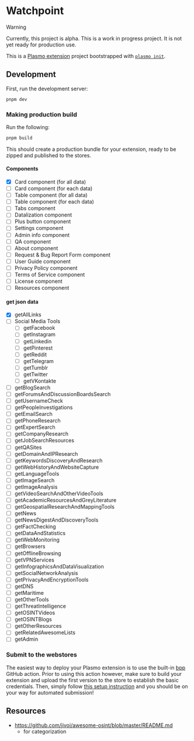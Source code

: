 # Watchpoint

> [!WARNING]
> Currently, this project is alpha.
> This is a work in progress project. It is not yet ready for production use.

This is a [Plasmo extension](https://docs.plasmo.com/) project bootstrapped with [`plasmo init`](https://www.npmjs.com/package/plasmo).

## Development

First, run the development server:

```bash
pnpm dev
```

### Making production build

Run the following:

```bash
pnpm build
```

This should create a production bundle for your extension, ready to be zipped and published to the stores.

#### Components

- [x] Card component (for all data)
- [ ] Card component (for each data)
- [ ] Table component (for all data)
- [ ] Table component (for each data)
- [ ] Tabs component
- [ ] Datalization component
- [ ] Plus button component
- [ ] Settings component
- [ ] Admin info component
- [ ] QA component
- [ ] About component
- [ ] Request & Bug Report Form component
- [ ] User Guide component
- [ ] Privacy Policy component
- [ ] Terms of Service component
- [ ] License component
- [ ] Resources component

#### get json data

<!--
- [Social Media Tools](#social-media-tools)
  - [Twitter](#-twitter)
  - [Facebook](#-facebook)
  - [Instagram](#-instagram)
  - [Pinterest](#-pinterest)
  - [Reddit](#-reddit)
  - [VKontakte](#-vkontakte)
  - [Tumblr](#-tumblr)
  - [LinkedIn](#-linkedin)
  - [Telegram](#-telegram)
- [Blog Search](#-blog-search)
- [Forums and Discussion Boards Search](#-forums-and-discussion-boards-search)
- [Username Check](#-username-check)
- [People Investigations](#-people-investigations)
- [E-mail Search / E-mail Check](#-e-mail-search--e-mail-check)
- [Phone Number Research](#-phone-number-research)
- [Expert Search](#-expert-search)
- [Company Research](#-company-research)
- [Job Search Resources](#-job-search-resources)
- [Q&A Sites](#-qa-sites)
- [Domain and IP Research](#-domain-and-ip-research)
- [Keywords Discovery and Research](#-keywords-discovery-and-research)
- [Web History and Website Capture](#-web-history-and-website-capture)
- [Language Tools](#-language-tools)
- [Image Search](#-image-search)
- [Image Analysis](#-image-analysis)
- [Video Search and Other Video Tools](#-video-search-and-other-video-tools)
- [Academic Resources and Grey Literature](#-academic-resources-and-grey-literature)
- [Geospatial Research and Mapping Tools](#-geospatial-research-and-mapping-tools)
- [News](#-news)
- [News Digest and Discovery Tools](#-news-digest-and-discovery-tools)
- [Fact Checking](#-fact-checking)
- [Data and Statistics](#-data-and-statistics)
- [Web Monitoring](#-web-monitoring)
- [Browsers](#-browsers)
- [Offline Browsing](#-offline-browsing)
- [VPN Services](#-vpn-services)
- [Infographics and Data Visualization](#-infographics-and-data-visualization)
- [Social Network Analysis](#-social-network-analysis)
- [Privacy and Encryption Tools](#-privacy-and-encryption-tools)
- [DNS](#-dns)
- [Maritime](#-maritime)
- [Other Tools](#-other-tools)
- [Threat Intelligence](#-threat-intelligence)
- [OSINT Videos](#-osint-videos)
- [OSINT Blogs](#-osint-blogs)
- [Other Resources](#-other-resources)
- [Related Awesome Lists](#-related-awesome-lists) -->

- [x] getAllLinks
- [ ] Social Media Tools
  - [ ] getFacebook
  - [ ] getInstagram
  - [ ] getLinkedin
  - [ ] getPinterest
  - [ ] getReddit
  - [ ] getTelegram
  - [ ] getTumblr
  - [ ] getTwitter
  - [ ] getVKontakte
- [ ] getBlogSearch
- [ ] getForumsAndDiscussionBoardsSearch
- [ ] getUsernameCheck
- [ ] getPeopleInvestigations
- [ ] getEmailSearch
- [ ] getPhoneResearch
- [ ] getExpertSearch
- [ ] getCompanyResearch
- [ ] getJobSearchResources
- [ ] getQASites
- [ ] getDomainAndIPResearch
- [ ] getKeywordsDiscoveryAndResearch
- [ ] getWebHistoryAndWebsiteCapture
- [ ] getLanguageTools
- [ ] getImageSearch
- [ ] getImageAnalysis
- [ ] getVideoSearchAndOtherVideoTools
- [ ] getAcademicResourcesAndGreyLiterature
- [ ] getGeospatialResearchAndMappingTools
- [ ] getNews
- [ ] getNewsDigestAndDiscoveryTools
- [ ] getFactChecking
- [ ] getDataAndStatistics
- [ ] getWebMonitoring
- [ ] getBrowsers
- [ ] getOfflineBrowsing
- [ ] getVPNServices
- [ ] getInfographicsAndDataVisualization
- [ ] getSocialNetworkAnalysis
- [ ] getPrivacyAndEncryptionTools
- [ ] getDNS
- [ ] getMaritime
- [ ] getOtherTools
- [ ] getThreatIntelligence
- [ ] getOSINTVideos
- [ ] getOSINTBlogs
- [ ] getOtherResources
- [ ] getRelatedAwesomeLists
- [ ] getAdmin

### Submit to the webstores

The easiest way to deploy your Plasmo extension is to use the built-in [bpp](https://bpp.browser.market) GitHub action. Prior to using this action however, make sure to build your extension and upload the first version to the store to establish the basic credentials. Then, simply follow [this setup instruction](https://docs.plasmo.com/framework/workflows/submit) and you should be on your way for automated submission!

## Resources

- https://github.com/jivoi/awesome-osint/blob/master/README.md
  - for categorization
